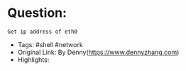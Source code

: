 # Question:
```
Get ip address of eth0
```
- Tags: #shell #network
- Original Link: By Denny(https://www.dennyzhang.com)
- Highlights:
